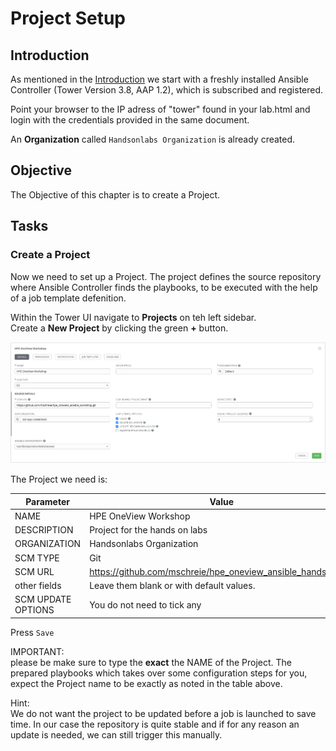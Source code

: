 # Project Setup

## Introduction

As mentioned in the [Introduction](00_introduction.md) we start with a freshly installed Ansible Controller (Tower Version 3.8, AAP 1.2), which is subscribed and registered.<br>

Point your browser to the IP adress of "tower" found in your lab.html and login with the credentials provided in the same document.<br>

An **Organization** called `Handsonlabs Organization` is already created. 

## Objective
The Objective of this chapter is to create a Project.

## Tasks
### Create a Project

Now we need to set up a Project. The project defines the source repository where Ansible Controller finds the playbooks, to be executed with the help of a job template defenition. 

Within the Tower UI navigate to **Projects** on teh left sidebar.<br>
Create a **New Project** by clicking the green **+** button.

![Create-Prj](/images/create-prj.png)

The Project we need is:

| Parameter | Value |
|---|---|
| NAME | HPE OneView Workshop |
| DESCRIPTION | Project for the hands on labs |
| ORGANIZATION | Handsonlabs Organization |
| SCM TYPE | Git |
| SCM URL | https://github.com/mschreie/hpe_oneview_ansible_handsonlabs |
| other fields | Leave them blank or with default values.<br>
| SCM UPDATE OPTIONS | You do not need to tick any |

Press `Save`

IMPORTANT:<br>
please be make sure to type the **exact** the NAME of the Project. The prepared playbooks which takes over some configuration steps for you, expect the Project name to be exactly as noted in the table above.


Hint:<br>
We do not want the project to be updated before a job is launched to save time. In our case the repository is quite stable and if for any reason an update is needed, we can still trigger this manually.<br>
